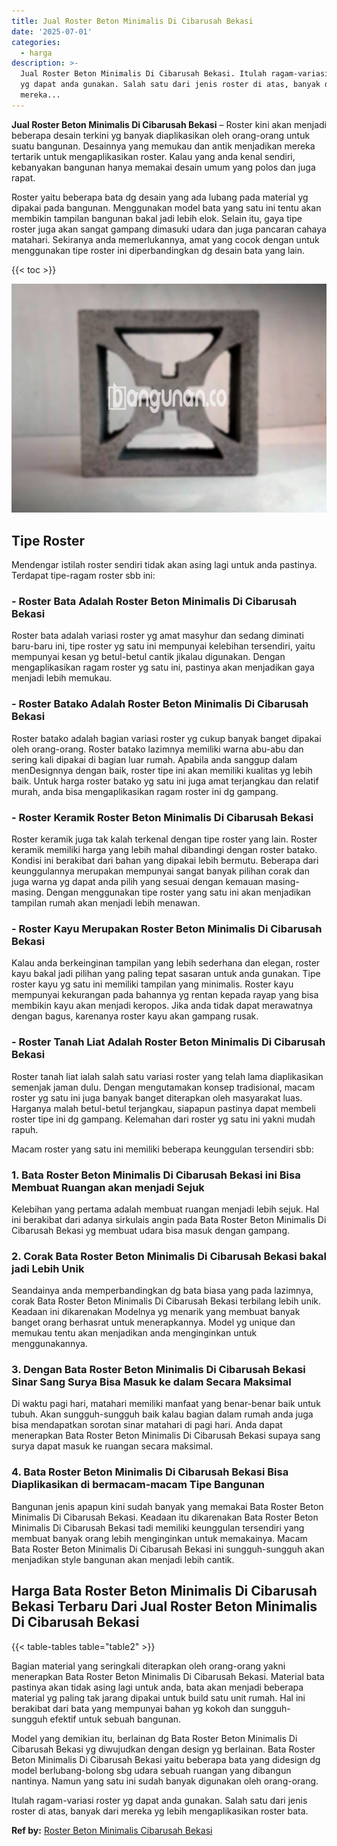 ```yaml
---
title: Jual Roster Beton Minimalis Di Cibarusah Bekasi
date: '2025-07-01'
categories:
  - harga
description: >-
  Jual Roster Beton Minimalis Di Cibarusah Bekasi. Itulah ragam-variasi roster
  yg dapat anda gunakan. Salah satu dari jenis roster di atas, banyak dari
  mereka...
---
```


**Jual Roster Beton Minimalis Di Cibarusah Bekasi** – Roster kini akan menjadi beberapa desain terkini yg banyak diaplikasikan oleh orang-orang untuk suatu bangunan. Desainnya yang memukau dan antik menjadikan mereka tertarik untuk mengaplikasikan roster. Kalau yang anda kenal sendiri, kebanyakan bangunan hanya memakai desain umum yang polos dan juga rapat.

Roster yaitu beberapa bata dg desain yang ada lubang pada material yg dipakai pada bangunan. Menggunakan model bata yang satu ini tentu akan membikin tampilan bangunan bakal jadi lebih elok. Selain itu, gaya tipe roster juga akan sangat gampang dimasuki udara dan juga pancaran cahaya matahari. Sekiranya anda memerlukannya, amat yang cocok dengan untuk menggunakan tipe roster ini diperbandingkan dg desain bata yang lain.

{{< toc >}}

![Jual Roster Beton Minimalis Di Cibarusah Bekasi](/images/bata-roster-minimalis-26.png)

## Tipe Roster

Mendengar istilah roster sendiri tidak akan asing lagi untuk anda pastinya. Terdapat tipe-ragam roster sbb ini:

### \- Roster Bata Adalah Roster Beton Minimalis Di Cibarusah Bekasi

Roster bata adalah variasi roster yg amat masyhur dan sedang diminati baru-baru ini, tipe roster yg satu ini mempunyai kelebihan tersendiri, yaitu mempunyai kesan yg betul-betul cantik jikalau digunakan. Dengan mengaplikasikan ragam roster yg satu ini, pastinya akan menjadikan gaya menjadi lebih memukau.

### \- Roster Batako Adalah Roster Beton Minimalis Di Cibarusah Bekasi

Roster batako adalah bagian variasi roster yg cukup banyak banget dipakai oleh orang-orang. Roster batako lazimnya memiliki warna abu-abu dan sering kali dipakai di bagian luar rumah. Apabila anda sanggup dalam menDesignnya dengan baik, roster tipe ini akan memiliki kualitas yg lebih baik. Untuk harga roster batako yg satu ini juga amat terjangkau dan relatif murah, anda bisa mengaplikasikan ragam roster ini dg gampang.

### \- Roster Keramik Roster Beton Minimalis Di Cibarusah Bekasi

Roster keramik juga tak kalah terkenal dengan tipe roster yang lain. Roster keramik memiliki harga yang lebih mahal dibandingi dengan roster batako. Kondisi ini berakibat dari bahan yang dipakai lebih bermutu. Beberapa dari keunggulannya merupakan mempunyai sangat banyak pilihan corak dan juga warna yg dapat anda pilih yang sesuai dengan kemauan masing-masing. Dengan menggunakan tipe roster yang satu ini akan menjadikan tampilan rumah akan menjadi lebih menawan.

### \- Roster Kayu Merupakan Roster Beton Minimalis Di Cibarusah Bekasi

Kalau anda berkeinginan tampilan yang lebih sederhana dan elegan, roster kayu bakal jadi pilihan yang paling tepat sasaran untuk anda gunakan. Tipe roster kayu yg satu ini memiliki tampilan yang minimalis. Roster kayu mempunyai kekurangan pada bahannya yg rentan kepada rayap yang bisa membikin kayu akan menjadi keropos. Jika anda tidak dapat merawatnya dengan bagus, karenanya roster kayu akan gampang rusak.

### \- Roster Tanah Liat Adalah Roster Beton Minimalis Di Cibarusah Bekasi

Roster tanah liat ialah salah satu variasi roster yang telah lama diaplikasikan semenjak jaman dulu. Dengan mengutamakan konsep tradisional, macam roster yg satu ini juga banyak banget diterapkan oleh masyarakat luas. Harganya malah betul-betul terjangkau, siapapun pastinya dapat membeli roster tipe ini dg gampang. Kelemahan dari roster yg satu ini yakni mudah rapuh.

Macam roster yang satu ini memiliki beberapa keunggulan tersendiri sbb:

### 1\. Bata Roster Beton Minimalis Di Cibarusah Bekasi ini Bisa Membuat Ruangan akan menjadi Sejuk

Kelebihan yang pertama adalah membuat ruangan menjadi lebih sejuk. Hal ini berakibat dari adanya sirkulais angin pada Bata Roster Beton Minimalis Di Cibarusah Bekasi yg membuat udara bisa masuk dengan gampang.

### 2\. Corak Bata Roster Beton Minimalis Di Cibarusah Bekasi bakal jadi Lebih Unik

Seandainya anda memperbandingkan dg bata biasa yang pada lazimnya, corak Bata Roster Beton Minimalis Di Cibarusah Bekasi terbilang lebih unik. Keadaan ini dikarenakan Modelnya yg menarik yang membuat banyak banget orang berhasrat untuk menerapkannya. Model yg unique dan memukau tentu akan menjadikan anda menginginkan untuk menggunakannya.

### 3\. Dengan Bata Roster Beton Minimalis Di Cibarusah Bekasi Sinar Sang Surya Bisa Masuk ke dalam Secara Maksimal

Di waktu pagi hari, matahari memiliki manfaat yang benar-benar baik untuk tubuh. Akan sungguh-sungguh baik kalau bagian dalam rumah anda juga bisa mendapatkan sorotan sinar matahari di pagi hari. Anda dapat menerapkan Bata Roster Beton Minimalis Di Cibarusah Bekasi supaya sang surya dapat masuk ke ruangan secara maksimal.

### 4\. Bata Roster Beton Minimalis Di Cibarusah Bekasi Bisa Diaplikasikan di bermacam-macam Tipe Bangunan

Bangunan jenis apapun kini sudah banyak yang memakai Bata Roster Beton Minimalis Di Cibarusah Bekasi. Keadaan itu dikarenakan Bata Roster Beton Minimalis Di Cibarusah Bekasi tadi memiliki keunggulan tersendiri yang membuat banyak orang lebih menginginkan untuk memakainya. Macam Bata Roster Beton Minimalis Di Cibarusah Bekasi ini sungguh-sungguh akan menjadikan style bangunan akan menjadi lebih cantik.

## Harga Bata Roster Beton Minimalis Di Cibarusah Bekasi Terbaru Dari Jual Roster Beton Minimalis Di Cibarusah Bekasi

{{< table-tables table="table2" >}}

Bagian material yang seringkali diterapkan oleh orang-orang yakni menerapkan Bata Roster Beton Minimalis Di Cibarusah Bekasi. Material bata pastinya akan tidak asing lagi untuk anda, bata akan menjadi beberapa material yg paling tak jarang dipakai untuk build satu unit rumah. Hal ini berakibat dari bata yang mempunyai bahan yg kokoh dan sungguh-sungguh efektif untuk sebuah bangunan.

Model yang demikian itu, berlainan dg Bata Roster Beton Minimalis Di Cibarusah Bekasi yg diwujudkan dengan design yg berlainan. Bata Roster Beton Minimalis Di Cibarusah Bekasi yaitu beberapa bata yang didesign dg model berlubang-bolong sbg udara sebuah ruangan yang dibangun nantinya. Namun yang satu ini sudah banyak digunakan oleh orang-orang.

Itulah ragam-variasi roster yg dapat anda gunakan. Salah satu dari jenis roster di atas, banyak dari mereka yg lebih mengaplikasikan roster bata.

**Ref by:** [Roster Beton Minimalis Cibarusah Bekasi](https://id.wikipedia.org/wiki/Roster)
